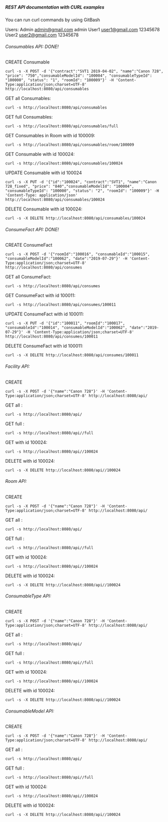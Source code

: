 ##### REST API documentation with CURL examples

You can run curl commands by using GitBash 

Users:
Admin admin@gmail.com admin
User1 user1@gmail.com 12345678
User2 user2@gmail.com 12345678

###### Consumables API: DONE!

CREATE Consumable

`curl -s -X POST -d '{"contract":"SVT1 2019-04-02", "name":"Canon 728", "price": "750","consumableModelId": "100004", "consumableTypeId": "100000", "status": "1", "roomId": "100009"}' -H 'Content-Type:application/json;charset=UTF-8' http://localhost:8080/api/consumables`

GET all Consumables: 

`curl -s http://localhost:8080/api/consumables`

GET full Consumables: 

`curl -s http://localhost:8080/api/consumables/full`

GET Consumables in Room with id 100009: 

`curl -s http://localhost:8080/api/consumables/room/100009`

GET Consumable with id 100024: 

`curl -s http://localhost:8080/api/consumables/100024`

UPDATE Consumable with id 100024

`curl -s -X PUT -d '{"id":"100024", "contract":"SVT1", "name":"Canon 728_fixed", "price": "840","consumableModelId": "100004", "consumableTypeId": "100000", "status": "2", "roomId": "100009"}' -H 'Content-Type: application/json' http://localhost:8080/api/consumables/100024`

DELETE Consumable with id 100024: 

`curl -s -X DELETE http://localhost:8080/api/consumables/100024`



###### ConsumeFact API: DONE!

CREATE ConsumeFact

`curl -s -X POST -d '{"roomId":"100016", "consumableId":"100015", "consumableModelId":"100062", "date":"2019-07-29"}' -H 'Content-Type:application/json;charset=UTF-8' http://localhost:8080/api/consumes`

GET all ConsumeFact: 

`curl -s http://localhost:8080/api/consumes`

GET ConsumeFact with id 100011: 

`curl -s http://localhost:8080/api/consumes/100011`

UPDATE ConsumeFact with id 100011:

`curl -s -X PUT -d '{"id":"100011", "roomId":"100017", "consumableId":"100014", "consumableModelId":"100062", "date":"2019-07-29"}' -H 'Content-Type:application/json;charset=UTF-8' http://localhost:8080/api/consumes/100011`

DELETE ConsumeFact with id 100011: 

`curl -s -X DELETE http://localhost:8080/api/consumes/100011`

###### Facility API:

CREATE 

`curl -s -X POST -d '{"name":"Canon 728"}' -H 'Content-Type:application/json;charset=UTF-8' http://localhost:8080/api/`

GET all : 

`curl -s http://localhost:8080/api/`

GET full : 

`curl -s http://localhost:8080/api//full`

GET  with id 100024: 

`curl -s http://localhost:8080/api//100024`

DELETE  with id 100024: 

`curl -s -X DELETE http://localhost:8080/api//100024`

###### Room API:

CREATE 

`curl -s -X POST -d '{"name":"Canon 728"}' -H 'Content-Type:application/json;charset=UTF-8' http://localhost:8080/api/`

GET all : 

`curl -s http://localhost:8080/api/`

GET full : 

`curl -s http://localhost:8080/api//full`

GET  with id 100024: 

`curl -s http://localhost:8080/api//100024`

DELETE  with id 100024: 

`curl -s -X DELETE http://localhost:8080/api//100024`

###### ConsumableType API:

CREATE 

`curl -s -X POST -d '{"name":"Canon 728"}' -H 'Content-Type:application/json;charset=UTF-8' http://localhost:8080/api/`

GET all : 

`curl -s http://localhost:8080/api/`

GET full : 

`curl -s http://localhost:8080/api//full`

GET  with id 100024: 

`curl -s http://localhost:8080/api//100024`

DELETE  with id 100024: 

`curl -s -X DELETE http://localhost:8080/api//100024`

###### ConsumableModel API:

CREATE 

`curl -s -X POST -d '{"name":"Canon 728"}' -H 'Content-Type:application/json;charset=UTF-8' http://localhost:8080/api/`

GET all : 

`curl -s http://localhost:8080/api/`

GET full : 

`curl -s http://localhost:8080/api//full`

GET  with id 100024: 

`curl -s http://localhost:8080/api//100024`

DELETE  with id 100024: 

`curl -s -X DELETE http://localhost:8080/api//100024`